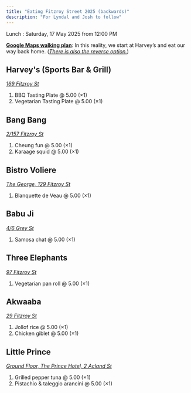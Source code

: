 ```yaml
---
title: "Eating Fitzroy Street 2025 (backwards)"
description: "For Lyndal and Josh to follow"
---
```


Lunch
: Saturday, 17 May 2025 from 12:00 PM

[**Google Maps walking plan**](https://maps.app.goo.gl/RV9EqAKGaZvNwTQ56): In this reality, we start at Harvey’s and eat our way back home. ([_There is also the reverse option._](./fitzroystfood2025.md))

## Harvey's (Sports Bar & Grill)

[_169 Fitzroy St_](https://maps.app.goo.gl/VsoH9bCpsu638xuw6)

1. BBQ Tasting Plate @ 5.00 (×1)
2. Vegetarian Tasting Plate @ 5.00 (×1)

## Bang Bang

[_2/157 Fitzroy St_](https://maps.app.goo.gl/9XUmVYo9qKraGhRX7)

1. Cheung fun @ 5.00 (×1)
2. Karaage squid @ 5.00 (×1)

## Bistro Voliere

[_The George, 129 Fitzroy St_](https://maps.app.goo.gl/pEJpd7nvrzF7vTDa7)

1. Blanquette de Veau @ 5.00 (×1)

## Babu Ji

[_4/6 Grey St_](https://maps.app.goo.gl/MbY1nRSnkweMc4nr5)

1. Samosa chat @ 5.00 (×1)

## Three Elephants

[_97 Fitzroy St_](https://maps.app.goo.gl/9Yu3ASWNYKY6QPgHA)

1. Vegetarian pan roll @ 5.00 (×1)

## Akwaaba

[_29 Fitzroy St_](https://maps.app.goo.gl/knRHKmyLMV2RtWY69)

1. Jollof rice @ 5.00 (×1)
2. Chicken giblet @ 5.00 (×1)

## Little Prince

[_Ground Floor, The Prince Hotel, 2 Acland St_](https://maps.app.goo.gl/VLuaUYUeNZNTeByd6)

1. Grilled pepper tuna @ 5.00 (×1)
2. Pistachio & taleggio arancini @ 5.00 (×1)

